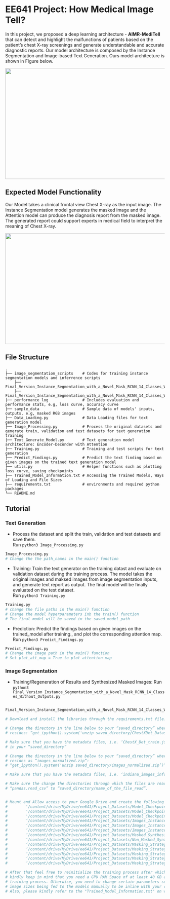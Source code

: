 # EE641 Project: How Medical Image Tell? 
In this project, we proposed a deep learning architecture - **AIMR-MediTell** that can detect and highlight the malfunctions of patients based on the patient’s chest X-ray screenings and generate understandable and accurate diagnostic reports. Our model architecture is composed by the Instance Segmentation and Image-based Text Generation. Ours model architecture is shown in Figure below. 

<img src="https://user-images.githubusercontent.com/63425702/236669671-2c4f58f4-8785-48d7-a5a3-012b024a08d4.jpg" width="700" height="350">

## Expected Model Functionality
Our Model takes a clinical frontal view Chest X-ray as the input image. The Instance Segmentation model generates the masked image and the Attention model can produce the diagnosis report from the masked image. The generated report could support experts in medical field to interpret the meaning of Chest X-ray. 

<img src="https://user-images.githubusercontent.com/63425702/236601842-a55dd16c-da53-4b19-90d6-a25c82c5dece.png" width="700" height="350">

## File Structure 

    .
    ├── image_segmentation_scripts    # Codes for training instance segmentation models and inferrence scripts
        ├── Final_Version_Instance_Segmentation_with_a_Novel_Mask_RCNN_14_Classes_Without_Outputs.ipynb
        ├── Final_Version_Instance_Segmentation_with_a_Novel_Mask_RCNN_14_Classes_Without_Outputs.py
    ├── performance_log               # Includes evaluation and performance stats, e.g, loss curve, accuracy curve
    ├── sample_data                   # Sample data of models' inputs, outputs, e.g, masked RGB images
    ├── Data_Loading.py               # Data Loading files for text generation model
    ├── Image_Processing.py           # Process the original datasets and generate train, validation and test datasets for text generation training
    ├── Text_Generate_Model.py        # Text generation model architecture: Encoder-Deconder with Attention
    ├── Training.py                   # Training and test scripts for text generation
    ├── Predict_Findings.py           # Predict the text finding based on given images on the trained text generation model
    ├── utils.py                      # Helper functions such as plotting loss curve, saving checkpoints
    ├── Trained_Model_Information.txt # Accessing the Trained Models, Ways of Loading and File Sizes
    ├── requirements.txt              # environments and required python packages
    └── README.md


## Tutorial
### Text Generation

+ Process the dataset and split the train, validation and test datasets and save them. \
Run `python3 Image_Processing.py`
```Python
Image_Processing.py
# Change the the path_names in the main() function 
```


+ Training: Train the text generator on the training datast and evaluate on validation dataset during the training process. The model takes the original images and maksed images from image segmentation inputs, and generate text report as output.
The final model will be finally evaluated on the test dataset. \
 Run `python3 Training.py`
```Python
Training.py
# change the file paths in the main() function
# Change the model hyperparameters inb the train() function
# The final model will be saved in the saved_model_path
```

+ Prediction: Predict the findings based on given images on the trained_model after training., and plot the corresponding attention map. \
     Run `python3 Predict_Findings.py`
```Python
Predict_Findings.py
# Change the image path in the main() function
# Set plot_att_map = True to plot attention map
```

### Image Segmentation

+ Training/Regeneration of Results and Synthesized Masked Images:
     Run `python3 Final_Version_Instance_Segmentation_with_a_Novel_Mask_RCNN_14_Classes_Without_Outputs.py`
```Python

Final_Version_Instance_Segmentation_with_a_Novel_Mask_RCNN_14_Classes_Without_Outputs.py

# Download and install the libraries through the requirements.txt file.

# Change the directory in the line below to your “saved_directory” where the zipped ChestXDet Dataset 
# resides: “get_ipython().system('unzip saved_directory/ChestXDet_Dataset.zip’)”

# Make sure that you have the metadata files, i.e. ‘ChestX_Det_train.json’ and ‘ChestX_Det_test.json’ 
# in your “saved_directory”

# Change the directory in the line below to your “saved_directory” where the zipped Indiana University Dataset
# resides as “images_normalized.zip”:
# “get_ipython().system('unzip saved_directory/images_normalized.zip’)”

# Make sure that you have the metadata files, i.e. ‘indiana_images_info.csv’ in your “saved_directory”

# Make sure the change the directories through which the files are read either via “json.open” or 
# “pandas.read_csv” to “saved_directory/name_of_the_file_read”.


# Mount and Allow access to your Google Drive and create the following directories through your drive:
#        '/content/drive/MyDrive/ee641/Project_Datasets/Model_Checkpoints_1’
#        '/content/drive/MyDrive/ee641/Project_Datasets/Model_Checkpoints_2’
#        '/content/drive/MyDrive/ee641/Project_Datasets/Model_Checkpoints_3’
#        ‘/content/drive/MyDrive/ee641/Project_Datasets/Images_Instance_Segmentation_1/’
#        ‘/content/drive/MyDrive/ee641/Project_Datasets/Images_Instance_Segmentation_2/‘
#        ‘/content/drive/MyDrive/ee641/Project_Datasets/Images_Instance_Segmentation_3/’
#        ‘/content/drive/MyDrive/ee641/Project_Datasets/Masked_Synthesized_Indiana_University_Dataset/’
#        ‘/content/drive/MyDrive/ee641/Project_Datasets/Non_Masked_Synthesized_Indiana_University_Dataset/’
#        ‘/content/drive/MyDrive/ee641/Project_Datasets/Masking_Strategies_Best_Model_05_Threshold/’
#        ‘/content/drive/MyDrive/ee641/Project_Datasets/Masking_Strategies_Best_Model_06_Threshold/’
#        ‘/content/drive/MyDrive/ee641/Project_Datasets/Masking_Strategies_Best_Model_07_Threshold/’
#        ‘/content/drive/MyDrive/ee641/Project_Datasets/Masking_Strategies_Best_Model_08_Threshold/’
#        ‘/content/drive/MyDrive/ee641/Project_Datasets/Masking_Strategies_Best_Model_Otsu_Threshold/’

# After that feel free to reinitialize the training process after which you can regenerate the results for. Please 
# kindly keep in mind that you need a GPU RAM Space of at least 40 GB as a requirement to go through the time-consuming 
# training process. Otherwise, you need to change certain parameters such as the batch size during the training or the 
# image sizes being fed to the models manually to be inline with your computational requirements. 
# Also, please kindly refer to the "Trained_Model_Information.txt" on ways to access the pretrained model files.
```
